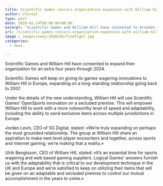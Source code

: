 ```yaml
---
title: Scientific Games concurs organization expansion with William Hill
author: xforeal 
type: post
date: 2020-02-14T00:00:00+00:00
excerpt: 'Scientific Games and William Hill have consented to broaden their association for an extra four years through 2024 '
url: /scientific-games-concurs-organization-expansion-with-william-hill/
image : images/news/2020/02/finefight.jpg
categories:
  - news

---
```

<span style="font-weight: 400;">Scientific Games and William Hill have consented to expand their organization for an extra four years through 2024.&nbsp;</span>

<span style="font-weight: 400;">Scientific Games will keep on giving its games wagering innovations to William Hill in Europe, expanding on a long-standing relationship going back to 2007.</span>

<span style="font-weight: 400;">Under the details of the new understanding, William Hill will use Scientific Games&#8217; OpenSports innovation on a secluded premise. This will empower William Hill to work with a more noteworthy level of speed and adaptability, including the ability to send exclusive items across multiple&nbsp;</span><span style="font-weight: 400;">jurisdictions in Europe.</span>

<span style="font-weight: 400;">Jordan Levin, CEO of SG Digital, stated: &#171;We&#8217;re truly expanding on perhaps the most grounded relationship. The group at William Hill share an aspiration to make next level player encounters and together, across sports and internet gaming, we&#8217;re making that a reality.&#187;</span>

<span style="font-weight: 400;">Ulrik Bengtsson, CEO of William Hill, stated: &#171;It&#8217;s an essential time for sports wagering and web based gaming suppliers. Logical Games&#8217; answers furnish us with the adaptability that is critical to our development technique in the UK and Europe and we&#8217;re satisfied to keep on utilizing their items that will be given on an adaptable and secluded premise to control our mutual accomplishment in the years to come.&#187;</span>